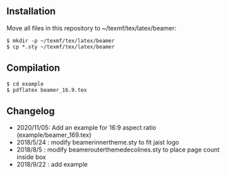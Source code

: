 ## Installation

Move all files in this repository to ~/texmf/tex/latex/beamer:
~~~
$ mkdir -p ~/texmf/tex/latex/beamer
$ cp *.sty ~/texmf/tex/latex/beamer
~~~

## Compilation
~~~
$ cd example
$ pdflatex beamer_16.9.tex
~~~

## Changelog
- 2020/11/05: Add an example for 16:9 aspect ratio (example/beamer_169.tex)
- 2018/5/24 : modify beamerinnertheme.sty to fit jaist logo
- 2018/8/5  : modify beamerouterthemedecolines.sty to place
              page count inside box
- 2018/9/22 : add example
